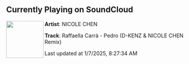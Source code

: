 ## Currently Playing on SoundCloud

[<img align="left" width="100" src="https://i1.sndcdn.com/artworks-a2CWIq7c4N9LIzR7-HSTpng-t500x500.png">](https://soundcloud.com/nicolechen/raffaella-carra-pedro-d-kenz-nicole-chen-remix)

**Artist**: NICOLE CHEN 

**Track**: Raffaella Carrà - Pedro (D-KENZ & NICOLE CHEN Remix)

Last updated at 1/7/2025, 8:27:34 AM
